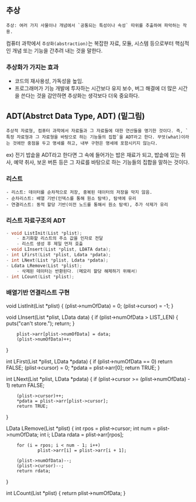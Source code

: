 ## 추상
```
추상: 여러 가지 사물이나 개념에서 `공통되는 특성이나 속성` 따위를 추출하여 파악하는 작용.
```

컴퓨터 과학에서 `추상화(abstraction)`는 복잡한 자료, 모듈, 시스템 등으로부터 핵심적인 개념 또는 기능을 간추려 내는 것을 말한다.

### 추상화가 가지는 효과
- 코드의 재사용성, 가독성을 높임.
- 프로그래머가 기능 개발에 투자하는 시간보다 유지 보수, 버그 해결에 더 많은 시간을 쓴다는 것을 감안하면 추상화는 생각보다 더욱 중요하다.

## ADT(Abstrct Data Type, ADT) (밑그림)
```
추상적 자료형, 컴퓨터 과학에서 자료들과 그 자료들에 대한 연산들을 명기한 것이다. 즉, `특정 자료형과 그 자료형을 바탕으로 하는 기능들의 집합`을 ADT라고 한다. 무엇(what)이라는 것에만 중점을 두고 명세를 하고, 내부 구현은 명세에 포함시키지 않는다. 
```

ex) 전기 밥솥을 ADT라고 한다면 그 속에 들어가는 밥은 재료가 되고, 밥솥에 있는 취사, 예약 취사, 보온 버튼 등은 그 자료를 바탕으로 하는 기능들의 집합을 말하는 것이다.

### 리스트
```
- 리스트: 데이터를 순차적으로 저장, 중복된 데이터의 저장을 막지 않음. 
- 순차리스트: 배열 기반(인덱스를 통해 원소 탐색), 탐색에 유리
- 연결리스트: 동적 할당 기반(이전 노드를 통해서 원소 탐색), 추가 삭제가 유리
```

### 리스트 자료구조의 ADT
```c
- void ListInit(List *plist);
    - 초기화할 리스트의 주소 값을 인자로 전달
	- 리스트 생성 후 제일 먼저 호출
- void LInsert(List *plist, LDATA data);
- int LFirst(List *plist, Ldata *pdata);
- int LNext(List *plist, Ldata *pdata);
- Ldata LRemove(List *plist);
	- 삭제된 데이터는 반환된다. (메모리 할당 해제하기 위해서)
- int LCount(List *plist);
```

### 배열기반 연결리스트 구현

void ListInit(List *plist)
{
        (plist->numOfData) = 0;
        (plist->cursor) = -1;
}

void LInsert(List *plist, LData data)
{
        if (plist->numOfData > LIST_LEN)
        {
                puts("can't store.");
                return;
        }

        plist->arr[plist->numOfData] = data;
        (plist->numOfData)++;
}

int LFirst(List *plist, LData *pdata)
{
        if (plist->numOfData == 0)
                return FALSE;
        (plist->cursor) = 0;
        *pdata = plist->arr[0];
        return TRUE;
}

int LNext(List *plist, LData *pdata)
{
        if (plist->cursor >= (plist->numOfData) - 1)
                return FALSE;

        (plist->cursor)++;
        *pdata = plist->arr[plist->cursor];
        return TRUE;
}

LData LRemove(List *plist)
{
        int rpos = plist->cursor;
        int num = plist->numOfData;
        int i;
        LData rdata = plist->arr[rpos];

        for (i = rpos; i < num - 1; i++)
                plist->arr[i] = plist->arr[i + 1];

        (plist->numOfData)--;
        (plist->cursor)--;
        return rdata;
}

int LCount(List *plist)
{
        return plist->numOfData;
}
```
